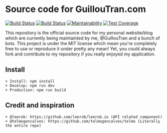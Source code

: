 # Source code for GuillouTran.com

[![Build Status](https://travis-ci.com/GuillouTran/guilloutran.com.svg?branch=master)](https://travis-ci.com/GuillouTran/guilloutran.com)
[![Build Status](https://guilloutran.semaphoreci.com/badges/guilloutran.com/branches/master.svg)](https://guilloutran.semaphoreci.com/projects/guilloutran.com)
[![Maintainability](https://api.codeclimate.com/v1/badges/2396efdb6951f19ff0bc/maintainability)](https://codeclimate.com/github/GuillouTran/guilloutran.com/maintainability)
[![Test Coverage](https://api.codeclimate.com/v1/badges/2396efdb6951f19ff0bc/test_coverage)](https://codeclimate.com/github/GuillouTran/guilloutran.com/test_coverage)

This repository is the official source code for my personal website/blog which
are currently being maintainted by me, @GuillouTran and a bunch of bots. This
project is under the MIT license which mean you're completely free to use or
reproduce it under pretty any mean! Yet, you could always fork and contribute to
my repository if you really enjoyed my application.

## Install

    + Install: npm install
    + Develop: npm run dev
    + Production: npm run build

## Credit and inspiration

    + @leerob: https://github.com/leerob/leerob.io (API related component)
    + @telmogoncalves: https://github.com/telmogoncalves/telmo (Literally the entire repo)
